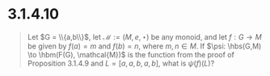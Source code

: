 # 3.1.4.10 

> Let $G = \\{a,b\\}$, let $\mathcal{M} := (M,e,\star)$ be any monoid, and let
> $f: G\to M$ be given by $f(a) = m$ and $f(b) = n$, where $m,n\in M$. If $\psi:
> \hbs(G,M) \to \hbm(F(G), \mathcal{M})$ is the function from the proof of
> Proposition 3.1.4.9 and $L = [a,a,b,a,b]$, what is $\psi(f)(L)$?

